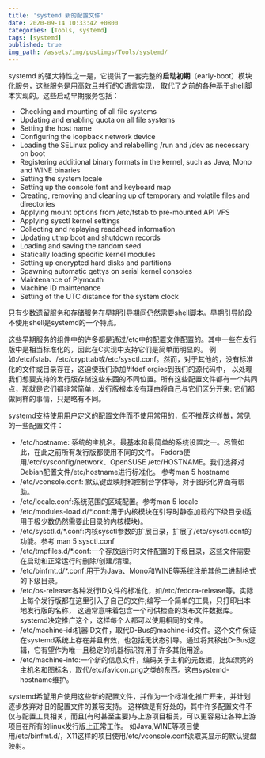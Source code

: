 ```yaml
---
title: 'systemd 新的配置文件'
date: 2020-09-14 10:33:42 +0800
categories: [Tools, systemd]
tags: [systemd]
published: true
img_path: /assets/img/postimgs/Tools/systemd/
---
```



systemd 的强大特性之一是，它提供了一套完整的**启动初期**（early-boot）模块化服务，这些服务是用高效且并行的C语言实现，
取代了之前的各种基于shell脚本实现的。这些启动早期服务包括：

* Checking and mounting of all file systems
* Updating and enabling quota on all file systems
* Setting the host name
* Configuring the loopback network device
* Loading the SELinux policy and relabelling /run and /dev as necessary on boot
* Registering additional binary formats in the kernel, such as Java, Mono and WINE binaries
* Setting the system locale
* Setting up the console font and keyboard map
* Creating, removing and cleaning up of temporary and volatile files and directories
* Applying mount options from /etc/fstab to pre-mounted API VFS
* Applying sysctl kernel settings
* Collecting and replaying readahead information
* Updating utmp boot and shutdown records
* Loading and saving the random seed
* Statically loading specific kernel modules
* Setting up encrypted hard disks and partitions
* Spawning automatic gettys on serial kernel consoles
* Maintenance of Plymouth
* Machine ID maintenance
* Setting of the UTC distance for the system clock


只有少数遗留服务和存储服务在早期引导期间仍然需要shell脚本。早期引导阶段不使用shell是systemd的一个特点。

这些早期服务的组件中的许多都是通过/etc中的配置文件配置的。其中一些在发行版中是相当标准化的，因此在C实现中支持它们是简单而明显的。
例如:/etc/fstab、/etc/crypttab或/etc/sysctl.conf。然而，对于其他的，没有标准化的文件或目录存在，这迫使我们添加#ifdef orgies到我们的源代码中，
以处理我们想要支持的发行版存储这些东西的不同位置。所有这些配置文件都有一个共同点，那就是它们都非常简单，发行版根本没有理由将自己与它们区分开来:
它们都做同样的事情，只是略有不同。

systemd支持使用用户定义的配置文件而不使用常用的，但不推荐这样做，常见的一些配置文件：

* /etc/hostname: 系统的主机名。最基本和最简单的系统设置之一。尽管如此，在此之前所有发行版都使用不同的文件。
  Fedora使用/etc/sysconfig/network、OpenSUSE /etc/HOSTNAME。我们选择对Debian配置文件/etc/hostname进行标准化。
  参考man 5 hostname
* /etc/vconsole.conf: 默认键盘映射和控制台字体等，对于图形化界面有帮助。
* /etc/locale.conf:系统范围的区域配置。参考man 5 locale
* /etc/modules-load.d/*.conf:用于内核模块在引导时静态加载的下级目录(适用于极少数仍然需要此目录的内核模块)。
* /etc/sysctl.d/*.conf:内核sysctl参数的扩展目录，扩展了/etc/sysctl.conf的功能。参考 man 5 sysctl.conf 
* /etc/tmpfiles.d/*.conf:一个存放运行时文件配置的下级目录，这些文件需要在启动和正常运行时删除/创建/清理。
* /etc/binfmt.d/*.conf:用于为Java、Mono和WINE等系统注册其他二进制格式的下级目录。
* /etc/os-release:各种发行ID文件的标准化，如/etc/fedora-release等。实际上每个发行版都在这里引入了自己的文件;编写一个简单的工具，只打印出本地发行版的名称，
  这通常意味着包含一个可供检查的发布文件数据库。systemd决定推广这个，这样每个人都可以使用相同的文件。
* /etc/machine-id:机器ID文件，取代D-Bus的machine-id文件。这个文件保证在systemd系统上存在并且有效，也包括无状态引导。通过将其移出D-Bus逻辑，它有望作为唯一且稳定的机器标识符用于许多其他用途。
* /etc/machine-info:一个新的信息文件，编码关于主机的元数据，比如漂亮的主机名和图标名，取代/etc/favicon.png之类的东西。这由systemd-hostname维护。


systemd希望用户使用这些新的配置文件，并作为一个标准化推广开来，并计划逐步放弃对旧的配置文件的兼容支持。
这样做是有好处的，其中许多配置文件不仅与配置工具相关，而且(有时甚至主要)与上游项目相关，可以更容易让各种上游项目在所有的linux发行版上正常工作。
如Java,WINE等项目使用/etc/binfmt.d/，X11这样的项目使用/etc/vconsole.conf读取其显示的默认键盘映射。


